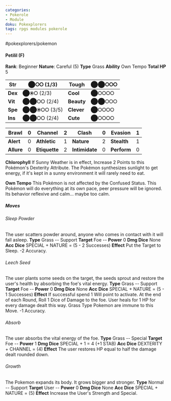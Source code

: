 ```yaml
---
categories:
- Pokerole
- Module
doku: Pokexplorers
tags: rpgs modules pokerole
---
```

#pokexplorers/pokemon

#### Petilil (F)

**Rank**: Beginner
**Nature**: Careful (5)
**Type** Grass
**Ability** Own Tempo
**Total HP** 5

| **Str** | ⬤⭘⭘ (1/3)   | **Tough**  | ⬤⬤⭘⭘⭘ |
| ------- | ----------- | ---------- | ----- |
| **Dex** | ⬤⦿⭘ (2/3)   | **Cool**   | ⬤⭘⭘⭘⭘ |
| **Vit** | ⬤⬤⭘⭘ (2/4)  | **Beauty** | ⬤⬤⭘⭘⭘ |
| **Spe** | ⬤⬤⦿⭘⭘ (3/5) | **Clever** | ⬤⭘⭘⭘⭘ |
| **Ins** | ⬤⬤⭘⭘ (2/4)  | **Cute**   | ⬤⭘⭘⭘⭘ |

| **Brawl** |  0 | **Channel** | 2 | **Clash** |  0 | **Evasion** | 1
|-----------|----|-------------|---|-----------|----|-------------|---
| **Alert** |  0 | **Athletic** | 1 | **Nature** | 2 | **Stealth** | 1
| **Allure** | 0 | **Etiquette** | 2 | **Intimidate** | 0 | **Perform** | 0

**Chlorophyll** If Sunny Weather is in effect, Increase 2 Points to this Pokémon's Dexterity Attribute.
The Pokémon synthesizes sunlight to get energy, if it's kept in a sunny environment it will rarely need to eat.

**Own Tempo** This Pokémon is not affected by the Confused Status.
This Pokémon will do everything at its own pace, peer pressure will be ignored. Its behavior reflexive and calm... maybe too calm.

##### Moves

###### Sleep Powder
The user scatters powder around, anyone who comes in contact with it will fall asleep.
**Type** Grass -- Support
**Target** Foe -- **Power** 0
**Dmg Dice** None
**Acc Dice** SPECIAL + NATURE = (5 - 2 Successes)
**Effect** Put the Target to Sleep. -2 Accuracy.

###### Leech Seed
The user plants some seeds on the target, the seeds sprout and restore the user's health by absorbing the foe's vital energy.
**Type** Grass -- Support
**Target** Foe -- **Power** 0
**Dmg Dice** None
**Acc Dice** SPECIAL + NATURE = (5 - 1 Successes)
**Effect** If successful spend 1 Will point to activate. At the end of each Round, Roll 1 Dice of Damage to the foe. User heals for 1 HP for every damage dealt this way. Grass Type Pokemon are immune to this Move. -1 Accuracy.

###### Absorb
The user absorbs the vital energy of the foe.
**Type** Grass -- Special
**Target** Foe -- **Power** 1
**Dmg Dice** SPECIAL + 1 = 4 (+1 STAB)
**Acc Dice** DEXTERITY + CHANNEL = (4)
**Effect** The user restores HP equal to half the damage dealt rounded down.

###### Growth
The Pokemon expands its body. It grows bigger and stronger.
**Type** Normal -- Support
**Target** User -- **Power** 0
**Dmg Dice** None
**Acc Dice** SPECIAL + NATURE = (5)
**Effect** Increase the User's Strength and Special.
